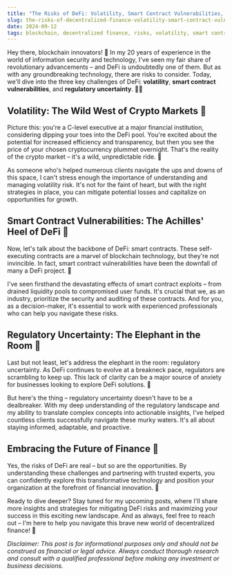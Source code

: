 ```yaml
---
title: "The Risks of DeFi: Volatility, Smart Contract Vulnerabilities, and Regulatory Uncertainty"
slug: the-risks-of-decentralized-finance-volatility-smart-contract-vulnerabilities-and-regulatory-uncertainty
date: 2024-09-12
tags: blockchain, decentralized finance, risks, volatility, smart contract vulnerabilities, regulatory uncertainty
---
```


Hey there, blockchain innovators! 🚀 In my 20 years of experience in the world of information security and technology, I've seen my fair share of revolutionary advancements – and DeFi is undoubtedly one of them. But as with any groundbreaking technology, there are risks to consider. Today, we'll dive into the three key challenges of DeFi: **volatility**, **smart contract vulnerabilities**, and **regulatory uncertainty**. 🕵️‍♂️

## Volatility: The Wild West of Crypto Markets 🎢

Picture this: you're a C-level executive at a major financial institution, considering dipping your toes into the DeFi pool. You're excited about the potential for increased efficiency and transparency, but then you see the price of your chosen cryptocurrency plummet overnight. That's the reality of the crypto market – it's a wild, unpredictable ride. 🎢

As someone who's helped numerous clients navigate the ups and downs of this space, I can't stress enough the importance of understanding and managing volatility risk. It's not for the faint of heart, but with the right strategies in place, you can mitigate potential losses and capitalize on opportunities for growth.

## Smart Contract Vulnerabilities: The Achilles' Heel of DeFi 🔗

Now, let's talk about the backbone of DeFi: smart contracts. These self-executing contracts are a marvel of blockchain technology, but they're not invincible. In fact, smart contract vulnerabilities have been the downfall of many a DeFi project. 🔗

I've seen firsthand the devastating effects of smart contract exploits – from drained liquidity pools to compromised user funds. It's crucial that we, as an industry, prioritize the security and auditing of these contracts. And for you, as a decision-maker, it's essential to work with experienced professionals who can help you navigate these risks.

## Regulatory Uncertainty: The Elephant in the Room 🌊

Last but not least, let's address the elephant in the room: regulatory uncertainty. As DeFi continues to evolve at a breakneck pace, regulators are scrambling to keep up. This lack of clarity can be a major source of anxiety for businesses looking to explore DeFi solutions. 🌊

But here's the thing – regulatory uncertainty doesn't have to be a dealbreaker. With my deep understanding of the regulatory landscape and my ability to translate complex concepts into actionable insights, I've helped countless clients successfully navigate these murky waters. It's all about staying informed, adaptable, and proactive.

## Embracing the Future of Finance 🚀

Yes, the risks of DeFi are real – but so are the opportunities. By understanding these challenges and partnering with trusted experts, you can confidently explore this transformative technology and position your organization at the forefront of financial innovation. 🚀

Ready to dive deeper? Stay tuned for my upcoming posts, where I'll share more insights and strategies for mitigating DeFi risks and maximizing your success in this exciting new landscape. And as always, feel free to reach out – I'm here to help you navigate this brave new world of decentralized finance! 💪

*Disclaimer: This post is for informational purposes only and should not be construed as financial or legal advice. Always conduct thorough research and consult with a qualified professional before making any investment or business decisions.*
